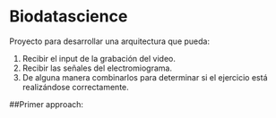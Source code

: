 # Biodatascience
Proyecto para desarrollar una arquitectura que pueda:
  1. Recibir el input de la grabación del video.
  2. Recibir las señales del electromiograma.
  3. De alguna manera combinarlos para determinar si el ejercicio está realizándose correctamente.
  
##Primer approach:
